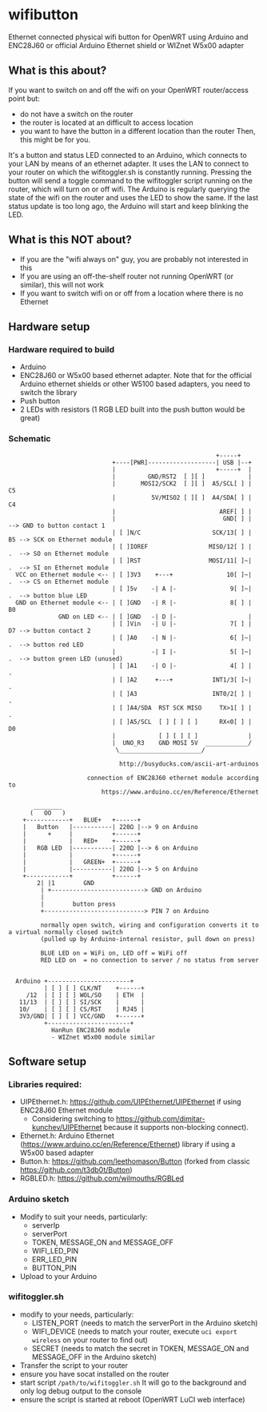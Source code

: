 # wifibutton
Ethernet connected physical wifi button for OpenWRT using Arduino and ENC28J60 or official Arduino Ethernet shield or WIZnet W5x00 adapter

## What is this about?
If you want to switch on and off the wifi on your OpenWRT router/access point but:
* do not have a switch on the router
* the router is located at an difficult to access location
* you want to have the button in a different location than the router
Then, this might be for you.

It's a button and status LED connected to an Arduino, which connects to your LAN by means of an ethernet adapter. It uses the LAN to connect to your router on which the wifitoggler.sh is constantly running.
Pressing the button will send a toggle command to the wifitoggler script running on the router, which will turn on or off wifi.
The Arduino is regularly querying the state of the wifi on the router and uses the LED to show the same.
If the last status update is too long ago, the Arduino will start and keep blinking the LED.

## What is this NOT about?
* If you are the "wifi always on" guy, you are probably not interested in this
* If you are using an off-the-shelf router not running OpenWRT (or similar), this will not work
* If you want to switch wifi on or off from a location where there is no Ethernet

## Hardware setup
### Hardware required to build
  * Arduino
  * ENC28J60 or W5x00 based ethernet adapter.
  Note that for the official Arduino ethernet shields or other W5100 based adapters, you need to switch the library
  * Push button
  * 2 LEDs with resistors (1 RGB LED built into the push button would be great)

### Schematic

                                                              +-----+
                                 +----[PWR]-------------------| USB |--+
                                 |                            +-----+  |
                                 |         GND/RST2  [ ][ ]            |
                                 |       MOSI2/SCK2  [ ][ ]  A5/SCL[ ] |   C5
                                 |          5V/MISO2 [ ][ ]  A4/SDA[ ] |   C4
                                 |                             AREF[ ] |
                                 |                              GND[ ] |      --> GND to button contact 1
                                 | [ ]N/C                    SCK/13[ ] |   B5 --> SCK on Ethernet module
                                 | [ ]IOREF                 MISO/12[ ] |   .  --> SO on Ethernet module
                                 | [ ]RST                   MOSI/11[ ]~|   .  --> SI on Ethernet module
      VCC on Ethernet module <-- | [ ]3V3    +---+               10[ ]~|   .  --> CS on Ethernet module
                                 | [ ]5v    -| A |-               9[ ]~|   .  --> button blue LED
      GND on Ethernet module <-- | [ ]GND   -| R |-               8[ ] |   B0
                  GND on LED <-- | [ ]GND   -| D |-                    |
                                 | [ ]Vin   -| U |-               7[ ] |   D7 --> button contact 2
                                 | [ ]A0    -| N |-               6[ ]~|   .  --> button red LED
                                 |          -| I |-               5[ ]~|   .  --> button green LED (unused)
                                 | [ ]A1    -| O |-               4[ ] |   .
                                 | [ ]A2     +---+           INT1/3[ ]~|   .
                                 | [ ]A3                     INT0/2[ ] |   .
                                 | [ ]A4/SDA  RST SCK MISO     TX>1[ ] |   .
                                 | [ ]A5/SCL  [ ] [ ] [ ]      RX<0[ ] |   D0
                                 |            [ ] [ ] [ ]              |
                                 |  UNO_R3    GND MOSI 5V  ____________/
                                  \_______________________/

                                   http://busyducks.com/ascii-art-arduinos

                          connection of ENC28J60 ethernet module according to
                              https://www.arduino.cc/en/Reference/Ethernet

           ________
          (   OO   )
        +------------+   BLUE+   +------+
        |   Button   |-----------| 220Ω |--> 9 on Arduino
        |      +     |           +------+
        |            |   RED+    +------+
        |   RGB LED  |-----------| 220Ω |--> 6 on Arduino
        |            |           +------+
        |            |   GREEN+  +------+
        |            |-----------| 220Ω |--> 5 on Arduino
        +------------+           +------+
            2| |1        GND
             | +--------------------------> GND on Arduino
             |
             |        button press
             +----------------------------> PIN 7 on Arduino

             normally open switch, wiring and configuration converts it to a virtual normally closed switch
             (pulled up by Arduino-internal resistor, pull down on press)

             BLUE LED on = WiFi on, LED off = WiFi off
             RED LED on  = no connection to server / no status from server


      Arduino +-----------------------+
              | [ ] [ ] CLK/NT    +------+
         /12  | [ ] [ ] WOL/SO    | ETH  |
       11/13  | [ ] [ ] SI/SCK    |      |
       10/    | [ ] [ ] CS/RST    | RJ45 |
       3V3/GND| [ ] [ ] VCC/GND   +------+
              +-----------------------+
                HanRun ENC28J60 module
                - WIZnet W5x00 module similar

## Software setup

### Libraries required:
  * UIPEthernet.h: https://github.com/UIPEthernet/UIPEthernet if using ENC28J60 Ethernet module
      - Considering switching to https://github.com/dimitar-kunchev/UIPEthernet because it supports non-blocking connect).
  * Ethernet.h: Arduino Ethernet (https://www.arduino.cc/en/Reference/Ethernet) library if using a W5x00 based adapter
  * Button.h: https://github.com/leethomason/Button (forked from classic https://github.com/t3db0t/Button)
  * RGBLED.h: https://github.com/wilmouths/RGBLed

### Arduino sketch
  * Modify to suit your needs, particularly:
    * serverIp
    * serverPort
    * TOKEN, MESSAGE_ON and MESSAGE_OFF
    * WIFI_LED_PIN
    * ERR_LED_PIN
    * BUTTON_PIN
  * Upload to your Arduino
### wifitoggler.sh
  * modify to your needs, particularly:
    * LISTEN_PORT (needs to match the serverPort in the Arduino sketch)
    * WIFI_DEVICE (needs to match your router, execute `uci export wireless` on your router to find out)
    * SECRET (needs to match the secret in TOKEN, MESSAGE_ON and MESSAGE_OFF in the Arduino sketch)
  * Transfer the script to your router
  * ensure you have socat installed on the router
  * start script `/path/to/wifitoggler.sh`
  It will go to the background and only log debug output to the console
  * ensure the script is started at reboot (OpenWRT LuCI web interface)
